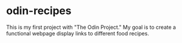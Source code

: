 # odin-recipes
This is my first project with "The Odin Project." My goal is to create a functional webpage display links to different food recipes. 